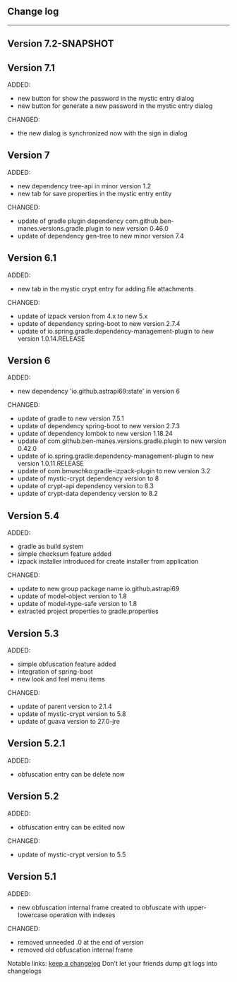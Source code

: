 ## Change log
----------------------

Version 7.2-SNAPSHOT
-------------

Version 7.1
-------------

ADDED:

- new button for show the password in the mystic entry dialog
- new button for generate a new password in the mystic entry dialog

CHANGED:

- the new dialog is synchronized now with the sign in dialog

Version 7
-------------

ADDED:

- new dependency tree-api in minor version 1.2
- new tab for save properties in the mystic entry entity

CHANGED:

- update of gradle plugin dependency com.github.ben-manes.versions.gradle.plugin to new version 0.46.0
- update of dependency gen-tree to new minor version 7.4

Version 6.1
-------------

ADDED:

- new tab in the mystic crypt entry for adding file attachments

CHANGED:

- update of izpack version from 4.x to new 5.x
- update of dependency spring-boot to new version 2.7.4
- update of io.spring.gradle:dependency-management-plugin to new version 1.0.14.RELEASE

Version 6
-------------

ADDED:

- new dependency 'io.github.astrapi69:state' in version 6

CHANGED:

- update of gradle to new version 7.5.1
- update of dependency spring-boot to new version 2.7.3
- update of dependency lombok to new version 1.18.24
- update of com.github.ben-manes.versions.gradle.plugin to new version 0.42.0
- update of io.spring.gradle:dependency-management-plugin to new version 1.0.11.RELEASE
- update of com.bmuschko:gradle-izpack-plugin to new version 3.2
- update of mystic-crypt dependency version to 8
- update of crypt-api dependency version to 8.3
- update of crypt-data dependency version to 8.2

Version 5.4
-------------

ADDED:

- gradle as build system
- simple checksum feature added
- izpack installer introduced for create installer from application

CHANGED:

- update to new group package name io.github.astrapi69
- update of model-object version to 1.8
- update of model-type-safe version to 1.8
- extracted project properties to gradle.properties

Version 5.3
-------------

ADDED:

- simple obfuscation feature added
- integration of spring-boot
- new look and feel menu items


CHANGED:

- update of parent version to 2.1.4
- update of mystic-crypt version to 5.8
- update of guava version to 27.0-jre

Version 5.2.1
-------------

ADDED:

- obfuscation entry can be delete now

Version 5.2
-------------

ADDED:

- obfuscation entry can be edited now

CHANGED:

- update of mystic-crypt version to 5.5

Version 5.1
-------------

ADDED:

- new obfuscation internal frame created to obfuscate with upper- lowercase operation with indexes

CHANGED:

- removed unneeded .0 at the end of version
- removed old obfuscation internal frame


Notable links:
[keep a changelog](http://keepachangelog.com/en/1.0.0/) Don’t let your friends dump git logs into changelogs
